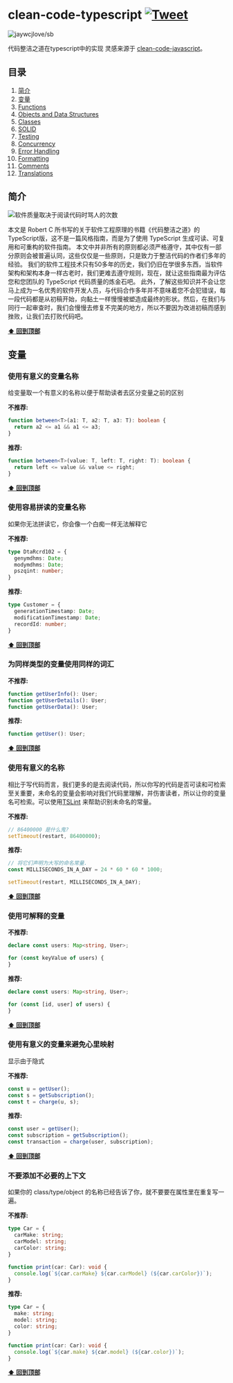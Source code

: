 # clean-code-typescript [![Tweet](https://img.shields.io/twitter/url/http/shields.io.svg?style=social)](https://twitter.com/intent/tweet?text=Clean%20Code%20Typescript&url=https://github.com/labs42io/clean-code-typescript)
![jaywcjlove/sb](https://jaywcjlove.github.io/sb/lang/chinese.svg)

代码整洁之道在typescript中的实现
灵感来源于 [clean-code-javascript](https://github.com/ryanmcdermott/clean-code-javascript)。

## 目录

  1. [简介](#简介)
  2. [变量](#变量)
  3. [Functions](#functions)
  4. [Objects and Data Structures](#objects-and-data-structures)
  5. [Classes](#classes)
  6. [SOLID](#solid)
  7. [Testing](#testing)
  8. [Concurrency](#concurrency)
  9. [Error Handling](#error-handling)
  10. [Formatting](#formatting)
  11. [Comments](#comments)
  12. [Translations](#translations)

## 简介

![软件质量取决于阅读代码时骂人的次数](https://www.osnews.com/images/comics/wtfm.jpg)

本文是 Robert C 所书写的关于软件工程原理的书籍《代码整洁之道》的 TypeScript版，这不是一篇风格指南，而是为了使用 TypeScript 生成可读、可复用和可重构的软件指南。
本文中并非所有的原则都必须严格遵守，其中仅有一部分原则会被普遍认同，这些仅仅是一些原则，只是致力于整洁代码的作者们多年的经验。
我们的软件工程技术只有50多年的历史，我们仍旧在学很多东西，当软件架构和架构本身一样古老时，我们更难去遵守规则，现在，就让这些指南最为评估您和您团队的 TypeScript 代码质量的炼金石吧。
此外，了解这些知识并不会让您马上成为一名优秀的软件开发人员，与代码合作多年并不意味着您不会犯错误，每一段代码都是从初稿开始，向黏土一样慢慢被塑造成最终的形状。然后，在我们与同行一起审查时，我们会慢慢去修复不完美的地方，所以不要因为改进初稿而感到挫败，让我们去打败代码吧。

**[⬆ 回到顶部](#目录)**

## 变量
### 使用有意义的变量名称
给变量取一个有意义的名称以便于帮助读者去区分变量之前的区别

**不推荐:**

```ts
function between<T>(a1: T, a2: T, a3: T): boolean {
  return a2 <= a1 && a1 <= a3;
}

```

**推荐:**

```ts
function between<T>(value: T, left: T, right: T): boolean {
  return left <= value && value <= right;
}
```

**[⬆ 回到顶部](#目录)**

### 使用容易拼读的变量名称
如果你无法拼读它，你会像一个白痴一样无法解释它

**不推荐:**

```ts
type DtaRcrd102 = {
  genymdhms: Date;
  modymdhms: Date;
  pszqint: number;
}
```

**推荐:**

```ts
type Customer = {
  generationTimestamp: Date;
  modificationTimestamp: Date;
  recordId: number;
}
```
**[⬆ 回到顶部](#目录)**

### 为同样类型的变量使用同样的词汇

**不推荐:**

```ts
function getUserInfo(): User;
function getUserDetails(): User;
function getUserData(): User;
```

**推荐:**

```ts
function getUser(): User;
```

**[⬆ 回到顶部](#目录)**

### 使用有意义的名称
相比于写代码而言，我们更多的是去阅读代码，所以你写的代码是否可读和可检索至关重要，未命名的变量会影响对我们代码里理解，并伤害读者，所以让你的变量名可检索。可以使用[TSLint](https://palantir.github.io/tslint/rules/no-magic-numbers/) 来帮助识别未命名的常量。

**不推荐:**

```ts
// 86400000 是什么鬼?
setTimeout(restart, 86400000);
```

**推荐:**

```ts
// 将它们声明为大写的命名常量.
const MILLISECONDS_IN_A_DAY = 24 * 60 * 60 * 1000;

setTimeout(restart, MILLISECONDS_IN_A_DAY);
```

**[⬆ 回到顶部](#目录)**

### 使用可解释的变量

**不推荐:**

```ts
declare const users: Map<string, User>;

for (const keyValue of users) {
}
```

**推荐:**

```ts
declare const users: Map<string, User>;

for (const [id, user] of users) {
}
```

**[⬆ 回到顶部](#目录)**

### 使用有意义的变量来避免心里映射

显示由于隐式

**不推荐:**

```ts
const u = getUser();
const s = getSubscription();
const t = charge(u, s);
```

**推荐:**

```ts
const user = getUser();
const subscription = getSubscription();
const transaction = charge(user, subscription);
```

**[⬆ 回到顶部](#目录)**

### 不要添加不必要的上下文

如果你的 class/type/object 的名称已经告诉了你，就不要要在属性里在重复写一遍。

**不推荐:**

```ts
type Car = {
  carMake: string;
  carModel: string;
  carColor: string;
}

function print(car: Car): void {
  console.log(`${car.carMake} ${car.carModel} (${car.carColor})`);
}
```

**推荐:**

```ts
type Car = {
  make: string;
  model: string;
  color: string;
}

function print(car: Car): void {
  console.log(`${car.make} ${car.model} (${car.color})`);
}
```

**[⬆ 回到顶部](#目录)**